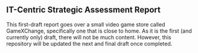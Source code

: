 ## IT-Centric Strategic Assessment Report
This first-draft report goes over a small video game store called GameXChange, specifically one that is close to home. As it is the first (and currently only) draft, there will not be much content.
However, this repository will be updated the next and final draft once completed.
